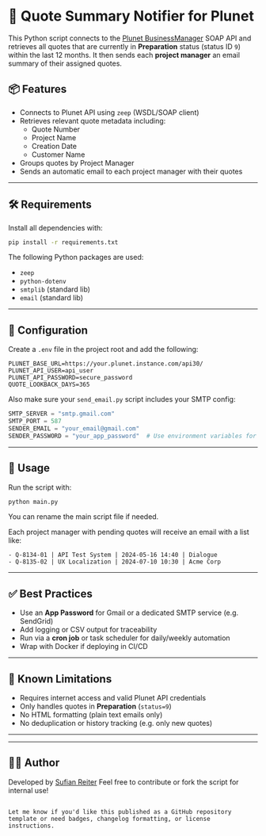 # 📨 Quote Summary Notifier for Plunet

This Python script connects to the [Plunet BusinessManager](https://www.plunet.com) SOAP API and retrieves all quotes that are currently in **Preparation** status (status ID `9`) within the last 12 months. It then sends each **project manager** an email summary of their assigned quotes.

## 📦 Features

- Connects to Plunet API using `zeep` (WSDL/SOAP client)
- Retrieves relevant quote metadata including:
  - Quote Number
  - Project Name
  - Creation Date
  - Customer Name
- Groups quotes by Project Manager
- Sends an automatic email to each project manager with their quotes

---

## 🛠️ Requirements

Install all dependencies with:

```bash
pip install -r requirements.txt
````

The following Python packages are used:

* `zeep`
* `python-dotenv`
* `smtplib` (standard lib)
* `email` (standard lib)

---

## 🔐 Configuration

Create a `.env` file in the project root and add the following:

```env
PLUNET_BASE_URL=https://your.plunet.instance.com/api30/
PLUNET_API_USER=api_user
PLUNET_API_PASSWORD=secure_password
QUOTE_LOOKBACK_DAYS=365
```

Also make sure your `send_email.py` script includes your SMTP config:

```python
SMTP_SERVER = "smtp.gmail.com"
SMTP_PORT = 587
SENDER_EMAIL = "your_email@gmail.com"
SENDER_PASSWORD = "your_app_password"  # Use environment variables for production
```

---

## 🚀 Usage

Run the script with:

```bash
python main.py
```

You can rename the main script file if needed.

Each project manager with pending quotes will receive an email with a list like:

```
- Q-8134-01 | API Test System | 2024-05-16 14:40 | Dialogue
- Q-8135-02 | UX Localization | 2024-07-10 10:30 | Acme Corp
```

---

## ✅ Best Practices

* Use an **App Password** for Gmail or a dedicated SMTP service (e.g. SendGrid)
* Add logging or CSV output for traceability
* Run via a **cron job** or task scheduler for daily/weekly automation
* Wrap with Docker if deploying in CI/CD

---

## 🧠 Known Limitations

* Requires internet access and valid Plunet API credentials
* Only handles quotes in **Preparation** (`status=9`)
* No HTML formatting (plain text emails only)
* No deduplication or history tracking (e.g. only new quotes)

---



---

## 🧑‍💻 Author

Developed by [Sufian Reiter](mailto:sufireiter@googlemail.com)
Feel free to contribute or fork the script for internal use!

```

Let me know if you'd like this published as a GitHub repository template or need badges, changelog formatting, or license instructions.

